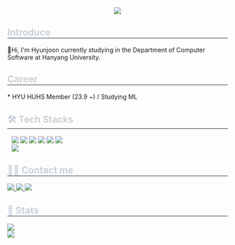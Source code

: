 <div align="center">
    <img src="https://capsule-render.vercel.app/api?type=cylinder&color=0:ff0000,100:1227c4&height=180&text=😃&animation=fadeIn&fontColor=ffffff&fontSize=50" />
</div>

<div style="text-align: left;">
    <h2 style="border-bottom: 1px solid #21262d; color: #c9d1d9;">Introduce</h2>
    <div style="font-weight: 700; font-size: 15px; text-align: left; color: #c9d1d9;"></div>
    👋Hi, I'm Hyunjoon currently studying in the Department of Computer Software at Hanyang University.</div>
</div>
<div style="text-align: left;">
    <h2 style="border-bottom: 1px solid #21262d; color: #c9d1d9;"> Career</h2>
    <div style="margin: 10px; text-align: left;"></div>
    * HYU HUHS Member (23.9 ~) / Studying ML

<div style="text-align: left;">
    <h2 style="border-bottom: 1px solid #21262d; color: #c9d1d9;">🛠️ Tech Stacks</h2>
    <div style="margin: 10px; text-align: left;">
        <img src="https://img.shields.io/badge/C-A8B9CC?style=flat&logo=C&logoColor=white">
        <img src="https://img.shields.io/badge/C++-00599C?style=flat&logo=C%2B%2B&logoColor=white">
        <img src="https://img.shields.io/badge/Github-181717?style=flat&logo=Github&logoColor=white">
        <img src="https://img.shields.io/badge/Java-007396?style=flat&logo=Java&logoColor=white">
        <img src="https://img.shields.io/badge/Notion-000000?style=flat&logo=Notion&logoColor=white">
        <img src="https://img.shields.io/badge/Matplotlib-%23ffffff.svg?style=flat&logo=Matplotlib&logoColor=black">
        <br/>
        <img src="https://img.shields.io/badge/Python-3776AB?style=flat&logo=Python&logoColor=white">
    </div>
</div>

<div style="text-align: left;">
    <h2 style="border-bottom: 1px solid #21262d; color: #c9d1d9;">🧑‍💻 Contact me</h2>
    <div style="text-align: left;">
        <a href="https://www.instagram.com/hjpark_83"> <img src="https://img.shields.io/badge/Instagram-E4405F?style=flat&logo=Instagram&logoColor=white&link=https://www.instagram.com/hjpark_83"> </a>
        <a href="https://velog.io/@hyunjoon0803"> <img src="https://img.shields.io/badge/Velog-20C997?style=flat&logo=Velog&logoColor=white&link=https://velog.io/@hyunjoon0803"> </a>
        <a href="mailto:junippini83@hanyang.ac.kr"> <img src="https://img.shields.io/badge/Gmail-EA4335?style=flat&logo=Gmail&logoColor=white&link=mailto:junippini83@hanyang.ac.kr"> </a>
    </div>
</div>

<div style="text-align: left;">
    <h2 style="border-bottom: 1px solid #21262d; color: #c9d1d9;">🏅 Stats</h2>
    <div style="text-align: left;">
        <img src="https://github-readme-stats.vercel.app/api?username=Hyunjoon83&bg_color=180,ffffff,00000000&title_color=000000&text_color=000000" />
    </div>
        <img src="https://github-readme-stats.vercel.app/api/top-langs/?username=Hyunjoon83&layout=compact&bg_color=180,ffffff,00000000&title_color=000000&text_color=000000" />
    </div>
</div>
